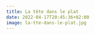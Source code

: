 ```yaml
---
title: La tête dans le plat 
date: 2022-04-17T20:45:36+02:00
image: la-tte-dans-le-plat.jpg
---
```

